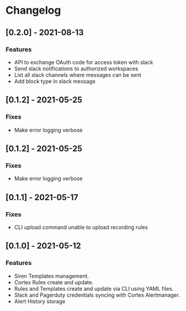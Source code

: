 # Changelog	

## [0.2.0] - 2021-08-13

### Features

- API to exchange OAuth code for access token with slack
- Send slack notifications to authorized workspaces
- List all slack channels where messages can be sent
- Add block type in slack message

## [0.1.2] - 2021-05-25	

### Fixes	

- Make error logging verbose

## [0.1.2] - 2021-05-25	

### Fixes	

- Make error logging verbose	
  
## [0.1.1] - 2021-05-17	

### Fixes	

- CLI upload command unable to upload recording rules	

## [0.1.0] - 2021-05-12	

### Features	

- Siren Templates management.	
- Cortex Rules create and update.	
- Rules and Templates create and update via CLI using YAML files.	
- Slack and Pagerduty credentials syncing with Cortex Alertmanager.	
- Alert History storage	
